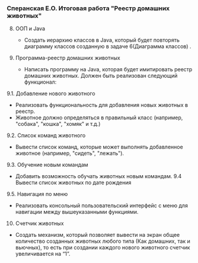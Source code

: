 ### Сперанская Е.О. Итоговая работа "Реестр домашних животных"
8. ООП и Java
   - Создать иерархию классов в Java, который будет повторять диаграмму классов созданную в задаче 6(Диаграмма классов) .

9. Программа-реестр домашних животных
    - Написать программу на Java, которая будет имитировать реестр домашних животных. 
Должен быть реализован следующий функционал:
    
9.1. Добавление нового животного
* Реализовать функциональность для добавления новых животных в реестр.       
 * Животное должно определяться в правильный класс (например, "собака", "кошка", "хомяк" и т.д.)
        
 
9.2. Список команд животного
 * Вывести список команд, которые может выполнять добавленное животное (например, "сидеть", "лежать").
        
9.3. Обучение новым командам
* Добавить возможность обучать животных новым командам.
9.4 Вывести список животных по дате рождения

9.5. Навигация по меню
* Реализовать консольный пользовательский интерфейс с меню для навигации между вышеуказанными функциями.
        
10. Счетчик животных
* Создать механизм, который позволяет вывести на экран общее количество созданных животных любого типа (Как домашних, так и вьючных), 
то есть при создании каждого нового животного счетчик увеличивается на “1”. 
  



